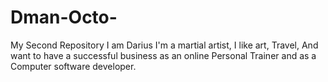 # Dman-Octo-
My Second Repository
I am Darius I'm a martial artist, I like art, Travel,
And want to have a successful business as an online Personal Trainer and as a Computer software developer.
